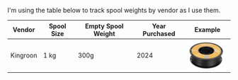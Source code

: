 I'm using the table below to track spool weights by vendor as I use them.

| Vendor | Spool Size | Empty Spool Weight | Year Purchased | Example |
|---|---|---|---|---|
| Kingroon | 1 kg | 300g | 2024 | ![kingroon-pla-1kg](/img/kingroon-1kg.png) |